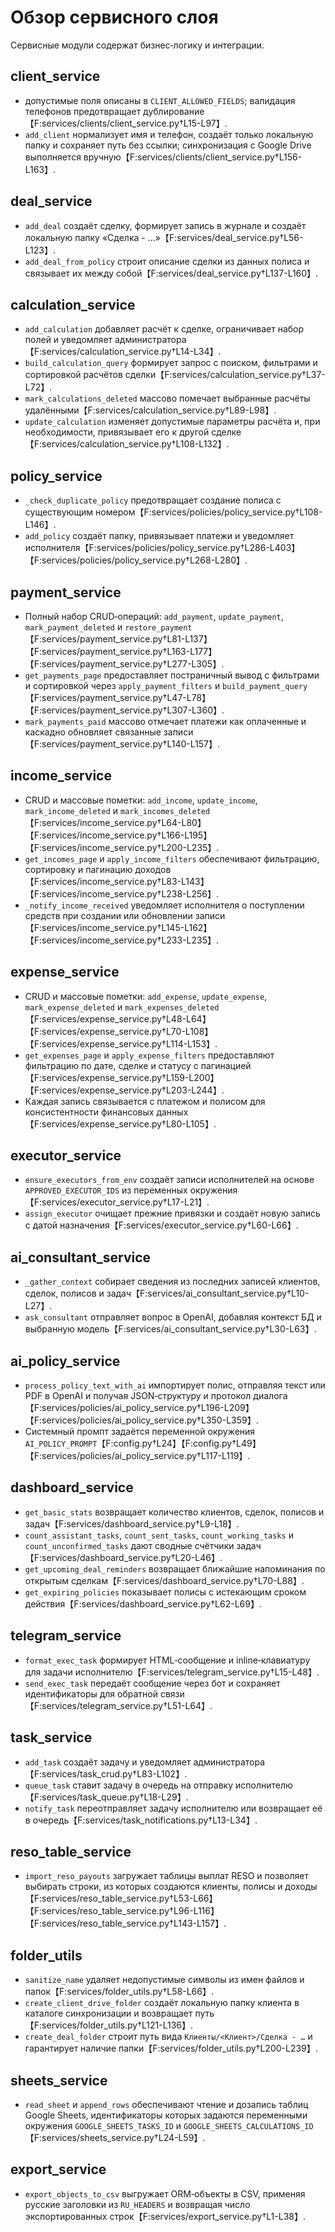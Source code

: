 # Обзор сервисного слоя

Сервисные модули содержат бизнес‑логику и интеграции.

## client_service
- допустимые поля описаны в `CLIENT_ALLOWED_FIELDS`; валидация телефонов предотвращает дублирование【F:services/clients/client_service.py†L15-L97】.
- `add_client` нормализует имя и телефон, создаёт только локальную папку и сохраняет путь без ссылки; синхронизация с Google Drive выполняется вручную【F:services/clients/client_service.py†L156-L163】.

## deal_service
- `add_deal` создаёт сделку, формирует запись в журнале и создаёт локальную папку «Сделка - …»【F:services/deal_service.py†L56-L123】.
- `add_deal_from_policy` строит описание сделки из данных полиса и связывает их между собой【F:services/deal_service.py†L137-L160】.

## calculation_service
- `add_calculation` добавляет расчёт к сделке, ограничивает набор полей и уведомляет администратора【F:services/calculation_service.py†L14-L34】.
- `build_calculation_query` формирует запрос с поиском, фильтрами и сортировкой расчётов сделки【F:services/calculation_service.py†L37-L72】.
- `mark_calculations_deleted` массово помечает выбранные расчёты удалёнными【F:services/calculation_service.py†L89-L98】.
- `update_calculation` изменяет допустимые параметры расчёта и, при необходимости, привязывает его к другой сделке【F:services/calculation_service.py†L108-L132】.

## policy_service
- `_check_duplicate_policy` предотвращает создание полиса с существующим номером【F:services/policies/policy_service.py†L108-L146】.
- `add_policy` создаёт папку, привязывает платежи и уведомляет исполнителя【F:services/policies/policy_service.py†L286-L403】【F:services/policies/policy_service.py†L268-L280】.

## payment_service
- Полный набор CRUD‑операций: `add_payment`, `update_payment`, `mark_payment_deleted` и `restore_payment`【F:services/payment_service.py†L81-L137】【F:services/payment_service.py†L163-L177】【F:services/payment_service.py†L277-L305】.
- `get_payments_page` предоставляет постраничный вывод с фильтрами и сортировкой через `apply_payment_filters` и `build_payment_query`【F:services/payment_service.py†L47-L78】【F:services/payment_service.py†L307-L360】.
- `mark_payments_paid` массово отмечает платежи как оплаченные и каскадно обновляет связанные записи【F:services/payment_service.py†L140-L157】.

## income_service
- CRUD и массовые пометки: `add_income`, `update_income`, `mark_income_deleted` и `mark_incomes_deleted`【F:services/income_service.py†L64-L80】【F:services/income_service.py†L166-L195】【F:services/income_service.py†L200-L235】.
- `get_incomes_page` и `apply_income_filters` обеспечивают фильтрацию, сортировку и пагинацию доходов【F:services/income_service.py†L83-L143】【F:services/income_service.py†L238-L256】.
- `_notify_income_received` уведомляет исполнителя о поступлении средств при создании или обновлении записи【F:services/income_service.py†L145-L162】【F:services/income_service.py†L233-L235】.

## expense_service
- CRUD и массовые пометки: `add_expense`, `update_expense`, `mark_expense_deleted` и `mark_expenses_deleted`【F:services/expense_service.py†L48-L64】【F:services/expense_service.py†L70-L108】【F:services/expense_service.py†L114-L153】.
- `get_expenses_page` и `apply_expense_filters` предоставляют фильтрацию по дате, сделке и статусу с пагинацией【F:services/expense_service.py†L159-L200】【F:services/expense_service.py†L203-L244】.
- Каждая запись связывается с платежом и полисом для консистентности финансовых данных【F:services/expense_service.py†L80-L105】.

## executor_service
- `ensure_executors_from_env` создаёт записи исполнителей на основе `APPROVED_EXECUTOR_IDS` из переменных окружения【F:services/executor_service.py†L17-L21】.
- `assign_executor` очищает прежние привязки и создаёт новую запись с датой назначения【F:services/executor_service.py†L60-L66】.

## ai_consultant_service
- `_gather_context` собирает сведения из последних записей клиентов, сделок, полисов и задач【F:services/ai_consultant_service.py†L10-L27】.
- `ask_consultant` отправляет вопрос в OpenAI, добавляя контекст БД и выбранную модель【F:services/ai_consultant_service.py†L30-L63】.

## ai_policy_service
- `process_policy_text_with_ai` импортирует полис, отправляя текст или PDF в OpenAI и получая JSON‑структуру и протокол диалога【F:services/policies/ai_policy_service.py†L196-L209】【F:services/policies/ai_policy_service.py†L350-L359】.
- Системный промпт задаётся переменной окружения `AI_POLICY_PROMPT`【F:config.py†L24】【F:config.py†L49】【F:services/policies/ai_policy_service.py†L117-L119】.

## dashboard_service
- `get_basic_stats` возвращает количество клиентов, сделок, полисов и задач【F:services/dashboard_service.py†L9-L18】.
- `count_assistant_tasks`, `count_sent_tasks`, `count_working_tasks` и `count_unconfirmed_tasks` дают сводные счётчики задач【F:services/dashboard_service.py†L20-L46】.
- `get_upcoming_deal_reminders` возвращает ближайшие напоминания по открытым сделкам【F:services/dashboard_service.py†L70-L88】.
- `get_expiring_policies` показывает полисы с истекающим сроком действия【F:services/dashboard_service.py†L62-L69】.

## telegram_service
- `format_exec_task` формирует HTML‑сообщение и inline‑клавиатуру для задачи исполнителю【F:services/telegram_service.py†L15-L48】.
- `send_exec_task` передаёт сообщение через бот и сохраняет идентификаторы для обратной связи【F:services/telegram_service.py†L51-L64】.

## task_service
- `add_task` создаёт задачу и уведомляет администратора【F:services/task_crud.py†L83-L102】.
- `queue_task` ставит задачу в очередь на отправку исполнителю【F:services/task_queue.py†L18-L29】.
- `notify_task` переотправляет задачу исполнителю или возвращает её в очередь【F:services/task_notifications.py†L13-L34】.

## reso_table_service
- `import_reso_payouts` загружает таблицы выплат RESO и позволяет выбирать строки, из которых создаются клиенты, полисы и доходы【F:services/reso_table_service.py†L53-L66】【F:services/reso_table_service.py†L96-L116】【F:services/reso_table_service.py†L143-L157】.

## folder_utils
- `sanitize_name` удаляет недопустимые символы из имен файлов и папок【F:services/folder_utils.py†L58-L66】.
- `create_client_drive_folder` создаёт локальную папку клиента в каталоге синхронизации и возвращает путь【F:services/folder_utils.py†L121-L136】.
- `create_deal_folder` строит путь вида `Клиенты/<Клиент>/Сделка - …` и гарантирует наличие папки【F:services/folder_utils.py†L200-L239】.

## sheets_service
- `read_sheet` и `append_rows` обеспечивают чтение и дозапись таблиц Google Sheets, идентификаторы которых задаются переменными окружения `GOOGLE_SHEETS_TASKS_ID` и `GOOGLE_SHEETS_CALCULATIONS_ID`【F:services/sheets_service.py†L24-L59】.

## export_service
- `export_objects_to_csv` выгружает ORM‑объекты в CSV, применяя русские заголовки из `RU_HEADERS` и возвращая число экспортированных строк【F:services/export_service.py†L1-L38】.
